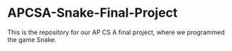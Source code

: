 # APCSA-Snake-Final-Project
This is the repository for our AP CS A final project, where we programmed the game Snake.

